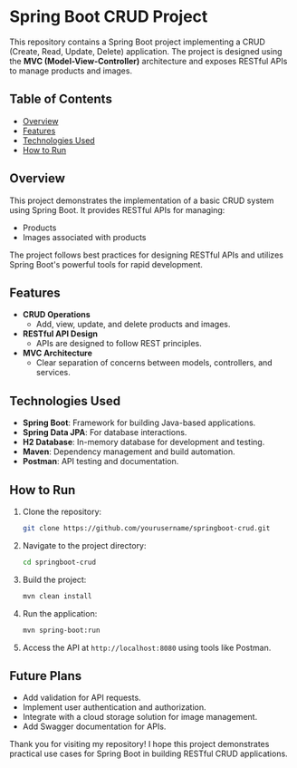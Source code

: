 # Spring Boot CRUD Project

This repository contains a Spring Boot project implementing a CRUD (Create, Read, Update, Delete) application. The project is designed using the **MVC (Model-View-Controller)** architecture and exposes RESTful APIs to manage products and images.

## Table of Contents

- [Overview](#overview)
- [Features](#features)
- [Technologies Used](#technologies-used)
- [How to Run](#how-to-run)

## Overview

This project demonstrates the implementation of a basic CRUD system using Spring Boot. It provides RESTful APIs for managing:

- Products
- Images associated with products

The project follows best practices for designing RESTful APIs and utilizes Spring Boot's powerful tools for rapid development.

## Features

- **CRUD Operations**
  - Add, view, update, and delete products and images.
- **RESTful API Design**
  - APIs are designed to follow REST principles.
- **MVC Architecture**
  - Clear separation of concerns between models, controllers, and services.

## Technologies Used

- **Spring Boot**: Framework for building Java-based applications.
- **Spring Data JPA**: For database interactions.
- **H2 Database**: In-memory database for development and testing.
- **Maven**: Dependency management and build automation.
- **Postman**: API testing and documentation.

## How to Run

1. Clone the repository:

   ```bash
   git clone https://github.com/yourusername/springboot-crud.git
   ```

2. Navigate to the project directory:

   ```bash
   cd springboot-crud
   ```

3. Build the project:

   ```bash
   mvn clean install
   ```

4. Run the application:

   ```bash
   mvn spring-boot:run
   ```

5. Access the API at `http://localhost:8080` using tools like Postman.

## Future Plans

- Add validation for API requests.
- Implement user authentication and authorization.
- Integrate with a cloud storage solution for image management.
- Add Swagger documentation for APIs.

Thank you for visiting my repository! I hope this project demonstrates practical use cases for Spring Boot in building RESTful CRUD applications.
